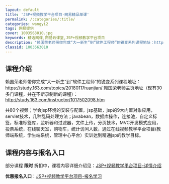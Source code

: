 ```yaml
---
layout: default
title: 'JSP+视频教学平台项目-网易精品单课'
permalink: /:categories/:title/
categories: wangyi2
tags: 网易提供
cover: 1003563010.jpg
keywords: 精选网课,网易云课堂,JSP+视频教学平台项目
description: "赖国荣老师带你完成“大一新生”到“软件工程师”的锐变系列课程地址：https://study.163.com/topics/20180117ruanjian/赖国荣老师主页地址（现有30多门"
classid: 1003563010
---
```


## 课程介绍

赖国荣老师带你完成“大一新生”到“软件工程师”的锐变系列课程地址：https://study.163.com/topics/20180117ruanjian/
赖国荣老师主页地址（现有30多门课程，并在不断录制新的课程）：http://study.163.com/instructor/1017502098.htm

共80个视频；学会jsp环境的安装与配置，jsp基础，jsp的9大内置对象应用，servlet技术，几种乱码处理方法；javabean，数据库操作，连接池，自定义标签，标准标签库，监听器和过滤器，文件上传，分页技术，MVC开发模式应用，投票系统，在线聊天室，购物车，统计访问人数，通过在线视频教学平台项目(教师端系统，学生端系统，管理中心平台）实训达到精通jsp的教学目标。

## 课程内容与报名入口

部分课程 **限时** 折扣中，课程内容详细介绍见：[JSP+视频教学平台项目-详情介绍](https://study.163.com/course/introduction/1003563010.htm?share=1&shareId=1025206652&utm_campaign=share&utm_medium=iphoneShare&utm_source=&utm_u=1025206652)

**优惠报名入口**：[JSP+视频教学平台项目-报名学习](https://study.163.com/course/introduction/1003563010.htm?share=1&shareId=1025206652&utm_campaign=share&utm_medium=iphoneShare&utm_source=&utm_u=1025206652)

